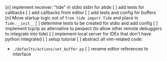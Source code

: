 [x] implement receiver: "tide" in stdio stdin for atide
[ ] add tests for callbacks
[ ] add callbacks from editor
[ ] add tests and config for buffers
[n] Move startup logic out of `from tide import Tide` and place in `Tide.__init__`
[ ] determine tests to be created for stdio and add config
[ ] implement tcp/ip as alternative to pexpect (to allow other remote debuggers to integrate into tide)
[ ] implement local server for IDEs that don't have python integrated
[ ] setup tutorial
[ ] abstract all vim-related code:
  - `./defaults/actions/set_buffer.py`
[ ] rename editor references to interface
